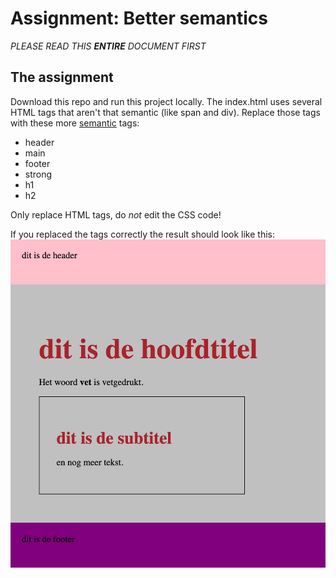 # Assignment: Better semantics

*PLEASE READ THIS **ENTIRE** DOCUMENT FIRST*

## The assignment

Download this repo and run this project locally. The index.html uses several HTML tags that aren't that semantic (like span and div). Replace those tags with these more [semantic](https://www.w3schools.com/html/html5_semantic_elements.asp) tags:

- header
- main
- footer
- strong
- h1
- h2

Only replace HTML tags, do *not* edit the CSS code!

If you replaced the tags correctly the result should look like this:
![end result](/assignment/endresult.png)
